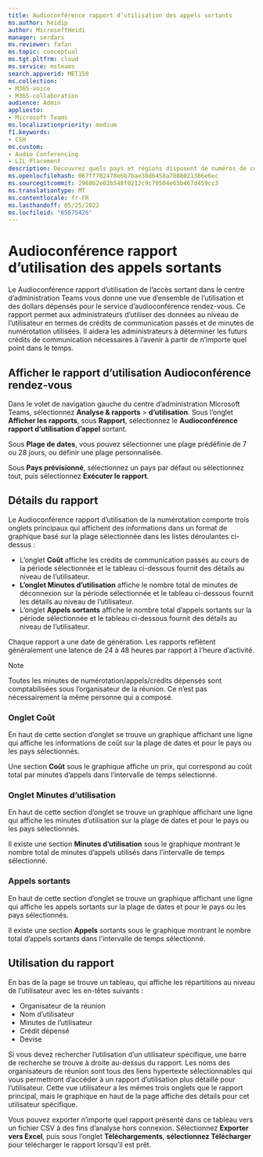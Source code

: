 ```yaml
---
title: Audioconférence rapport d’utilisation des appels sortants
ms.author: heidip
author: MicrosoftHeidi
manager: serdars
ms.reviewer: fafan
ms.topic: conceptual
ms.tgt.pltfrm: cloud
ms.service: msteams
search.appverid: MET150
ms.collection:
- M365-voice
- M365-collaboration
audience: Admin
appliesto:
- Microsoft Teams
ms.localizationpriority: medium
f1.keywords:
- CSH
ms.custom:
- Audio Conferencing
- LIL_Placement
description: Découvrez quels pays et régions disposent de numéros de conférence rendez-vous et comment ils sont attribués automatiquement.
ms.openlocfilehash: 067ff702478e6b7bae38db458a7088021386e6ec
ms.sourcegitcommit: 296862e02b548f0212c9c70504e65b467d459cc3
ms.translationtype: MT
ms.contentlocale: fr-FR
ms.lasthandoff: 05/25/2022
ms.locfileid: "65675426"
---
```

# <a name="audio-conferencing-dial-out-usage-report"></a>Audioconférence rapport d’utilisation des appels sortants

Le Audioconférence rapport d’utilisation de l’accès sortant dans le centre d’administration Teams vous donne une vue d’ensemble de l’utilisation et des dollars dépensés pour le service d’audioconférence rendez-vous. Ce rapport permet aux administrateurs d’utiliser des données au niveau de l’utilisateur en termes de crédits de communication passés et de minutes de numérotation utilisées. Il aidera les administrateurs à déterminer les futurs crédits de communication nécessaires à l’avenir à partir de n’importe quel point dans le temps.

## <a name="view-the-audio-conferencing-dial-out-usage-report"></a>Afficher le rapport d’utilisation Audioconférence rendez-vous

Dans le volet de navigation gauche du centre d’administration Microsoft Teams, sélectionnez **Analyse & rapports** \> **d’utilisation**. Sous l’onglet **Afficher les rapports**, sous **Rapport**, sélectionnez le **Audioconférence rapport d’utilisation d’appel** sortant.

Sous **Plage de dates**, vous pouvez sélectionner une plage prédéfinie de 7 ou 28 jours, ou définir une plage personnalisée.

Sous **Pays prévisionné**, sélectionnez un pays par défaut ou sélectionnez tout, puis sélectionnez **Exécuter le rapport**.

## <a name="report-details"></a>Détails du rapport

Le Audioconférence rapport d’utilisation de la numérotation comporte trois onglets principaux qui affichent des informations dans un format de graphique basé sur la plage sélectionnée dans les listes déroulantes ci-dessus :

- L’onglet **Coût** affiche les crédits de communication passés au cours de la période sélectionnée et le tableau ci-dessous fournit des détails au niveau de l’utilisateur.
- **L’onglet Minutes d’utilisation** affiche le nombre total de minutes de déconnexion sur la période sélectionnée et le tableau ci-dessous fournit les détails au niveau de l’utilisateur.
- L’onglet **Appels sortants** affiche le nombre total d’appels sortants sur la période sélectionnée et le tableau ci-dessous fournit des détails au niveau de l’utilisateur.

Chaque rapport a une date de génération. Les rapports reflètent généralement une latence de 24 à 48 heures par rapport à l’heure d’activité.

> [!NOTE]
> Toutes les minutes de numérotation/appels/crédits dépensés sont comptabilisées sous l’organisateur de la réunion. Ce n’est pas nécessairement la même personne qui a composé.

### <a name="cost-tab"></a>Onglet Coût

En haut de cette section d’onglet se trouve un graphique affichant une ligne qui affiche les informations de coût sur la plage de dates et pour le pays ou les pays sélectionnés.

Une section **Coût** sous le graphique affiche un prix, qui correspond au coût total par minutes d’appels dans l’intervalle de temps sélectionné.

### <a name="minutes-of-use-tab"></a>Onglet Minutes d’utilisation

En haut de cette section d’onglet se trouve un graphique affichant une ligne qui affiche les minutes d’utilisation sur la plage de dates et pour le pays ou les pays sélectionnés.

Il existe une section **Minutes d’utilisation** sous le graphique montrant le nombre total de minutes d’appels utilisés dans l’intervalle de temps sélectionné.

### <a name="dial-out-calls"></a>Appels sortants

En haut de cette section d’onglet se trouve un graphique affichant une ligne qui affiche les appels sortants sur la plage de dates et pour le pays ou les pays sélectionnés.

Il existe une section **Appels** sortants sous le graphique montrant le nombre total d’appels sortants dans l’intervalle de temps sélectionné.

## <a name="using-the-report"></a>Utilisation du rapport

En bas de la page se trouve un tableau, qui affiche les répartitions au niveau de l’utilisateur avec les en-têtes suivants :

- Organisateur de la réunion
- Nom d’utilisateur
- Minutes de l’utilisateur
- Crédit dépensé
- Devise

Si vous devez rechercher l’utilisation d’un utilisateur spécifique, une barre de recherche se trouve à droite au-dessus du rapport. Les noms des organisateurs de réunion sont tous des liens hypertexte sélectionnables qui vous permettront d’accéder à un rapport d’utilisation plus détaillé pour l’utilisateur. Cette vue utilisateur a les mêmes trois onglets que le rapport principal, mais le graphique en haut de la page affiche des détails pour cet utilisateur spécifique.

Vous pouvez exporter n’importe quel rapport présenté dans ce tableau vers un fichier CSV à des fins d’analyse hors connexion. Sélectionnez **Exporter vers Excel**, puis sous l’onglet **Téléchargements**, **sélectionnez Télécharger** pour télécharger le rapport lorsqu’il est prêt.
